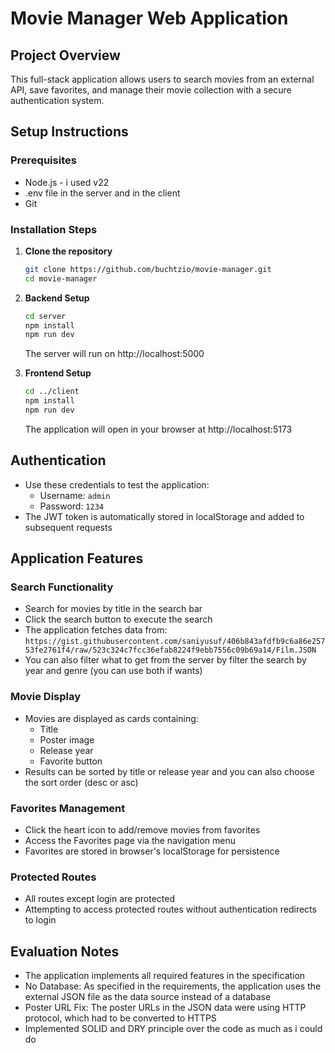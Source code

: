 # Movie Manager Web Application

## Project Overview

This full-stack application allows users to search movies from an external API, save favorites, and manage their movie collection with a secure authentication system.

## Setup Instructions

### Prerequisites

- Node.js - i used v22
- .env file in the server and in the client
- Git

### Installation Steps

1. **Clone the repository**

   ```bash
   git clone https://github.com/buchtzio/movie-manager.git
   cd movie-manager
   ```

2. **Backend Setup**

   ```bash
   cd server
   npm install
   npm run dev
   ```

   The server will run on http://localhost:5000

3. **Frontend Setup**
   ```bash
   cd ../client
   npm install
   npm run dev
   ```
   The application will open in your browser at http://localhost:5173

## Authentication

- Use these credentials to test the application:
  - Username: `admin`
  - Password: `1234`
- The JWT token is automatically stored in localStorage and added to subsequent requests

## Application Features

### Search Functionality

- Search for movies by title in the search bar
- Click the search button to execute the search
- The application fetches data from:
  `https://gist.githubusercontent.com/saniyusuf/406b843afdfb9c6a86e25753fe2761f4/raw/523c324c7fcc36efab8224f9ebb7556c09b69a14/Film.JSON`
- You can also filter what to get from the server by filter the search by year and genre (you can use both if wants)

### Movie Display

- Movies are displayed as cards containing:
  - Title
  - Poster image
  - Release year
  - Favorite button
- Results can be sorted by title or release year and you can also choose the sort order (desc or asc)

### Favorites Management

- Click the heart icon to add/remove movies from favorites
- Access the Favorites page via the navigation menu
- Favorites are stored in browser's localStorage for persistence

### Protected Routes

- All routes except login are protected
- Attempting to access protected routes without authentication redirects to login

## Evaluation Notes

- The application implements all required features in the specification
- No Database: As specified in the requirements, the application uses the external JSON file as the data source instead of a database
- Poster URL Fix: The poster URLs in the JSON data were using HTTP protocol, which had to be converted to HTTPS
- Implemented SOLID and DRY principle over the code as much as i could do

